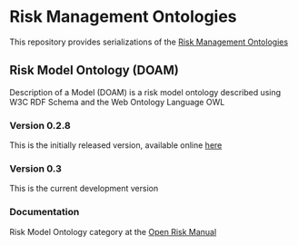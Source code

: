 # Risk Management Ontologies
This repository provides serializations of the [Risk Management Ontologies](https://www.openriskmanagement.com/risk-management-ontologies/)

## Risk Model Ontology (DOAM)
Description of a Model (DOAM) is a risk model ontology described using W3C RDF Schema and the Web Ontology Language OWL


### Version 0.2.8 
This is the initially released version, available online [here](http://www.openriskplatform.org/ns/doam#) 

### Version 0.3
This is the current development version

### Documentation
Risk Model Ontology category at the [Open Risk Manual](https://www.openriskmanual.org/wiki/Category:Risk_Model_Ontology)
